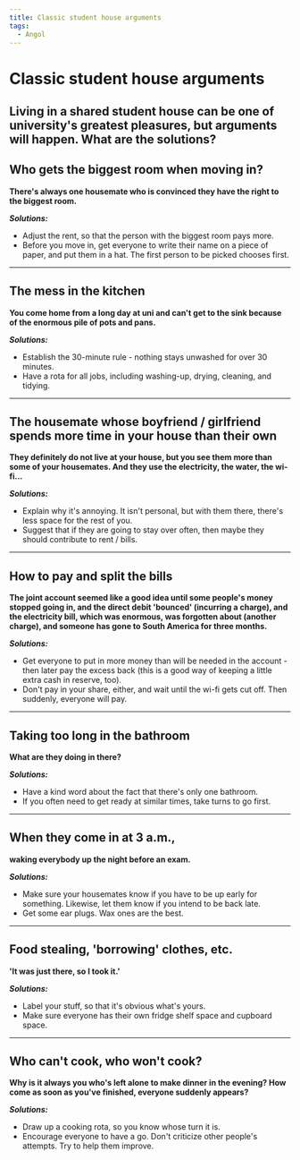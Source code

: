 ```yaml
---
title: Classic student house arguments
tags:
  - Angol
---
```


# Classic student house arguments

Living in a shared student house can be one of university's greatest pleasures, but arguments will happen. What are the solutions?
--

## Who gets the biggest room when moving in?
**There's always one housemate who is convinced they have the right to the biggest room.**

  ***Solutions:***
- Adjust the rent, so that the person with the biggest room pays more.
- Before you move in, get everyone to write their name on a piece of paper, and put them in a hat. The first person to be picked chooses first.

---

## The mess in the kitchen
**You come home from a long day at uni and can't get to the sink because of the enormous pile of pots and pans.**

  ***Solutions:***
- Establish the 30-minute rule - nothing stays unwashed for over 30 minutes.
- Have a rota for all jobs, including washing-up, drying, cleaning, and tidying.

---

## The housemate whose boyfriend / girlfriend spends more time in your house than their own
**They definitely do not live at your house, but you see them more than some of your housemates. And they use the electricity, the water, the wi-fi...**

  ***Solutions:***
- Explain why it's annoying. It isn't personal, but with them there, there's less space for the rest of you.
- Suggest that if they are going to stay over often, then maybe they should contribute to rent / bills.

---

## How to pay and split the bills
**The joint account seemed like a good idea until some people's money stopped going in, and the direct debit 'bounced' (incurring a charge), and the electricity bill, which was enormous, was forgotten about (another charge), and someone has gone to South America for three months.**

  ***Solutions:***
- Get everyone to put in more money than will be needed in the account - then later pay the excess back (this is a good way of keeping a little extra cash in reserve, too).
- Don't pay in your share, either, and wait until the wi-fi gets cut off. Then suddenly, everyone will pay.

---

## Taking too long in the bathroom
**What are they doing in there?**

  ***Solutions:***
- Have a kind word about the fact that there's only one bathroom.
- If you often need to get ready at similar times, take turns to go first.

---

## When they come in at 3 a.m.,
**waking everybody up the night before an exam.**

  ***Solutions:***
- Make sure your housemates know if you have to be up early for something. Likewise, let them know if you intend to be back late.
- Get some ear plugs. Wax ones are the best.

---

## Food stealing, 'borrowing' clothes, etc.
**'It was just there, so I took it.'**

  ***Solutions:***
- Label your stuff, so that it's obvious what's yours.
- Make sure everyone has their own fridge shelf space and cupboard space.

---

## Who can't cook, who won't cook?
**Why is it always you who's left alone to make dinner in the evening? How come as soon as you've finished, everyone suddenly appears?**

  ***Solutions:***
- Draw up a cooking rota, so you know whose turn it is.
- Encourage everyone to have a go. Don't criticize other people's attempts. Try to help them improve.